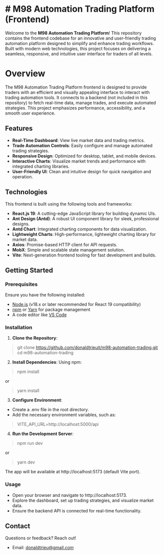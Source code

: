 # # M98 Automation Trading Platform (Frontend)

Welcome to the **M98 Automation Trading Platform**! This repository contains the frontend codebase for an innovative and user-friendly trading automation platform designed to simplify and enhance trading workflows. Built with modern web technologies, this project focuses on delivering a seamless, responsive, and intuitive user interface for traders of all levels.

# Overview

The M98 Automation Trading Platform frontend is designed to provide traders with an efficient and visually appealing interface to interact with trading automation tools. It connects to a backend (not included in this repository) to fetch real-time data, manage trades, and execute automated strategies. This project emphasizes performance, accessibility, and a smooth user experience.

## Features

-   **Real-Time Dashboard**: View live market data and trading metrics.
-   **Trade Automation Controls**: Easily configure and manage automated trading strategies.
-   **Responsive Design**: Optimized for desktop, tablet, and mobile devices.
-   **Interactive Charts**: Visualize market trends and performance with integrated charting libraries.
-   **User-Friendly UI**: Clean and intuitive design for quick navigation and operation.

## Technologies

This frontend is built using the following tools and frameworks:
-   **React.js 19**: A cutting-edge JavaScript library for building dynamic UIs.
-   **Ant Design (Antd)**: A robust UI component library for sleek, professional designs.
-   **Antd Chart**: Integrated charting components for data visualization.
-   **Lightweight Charts**: High-performance, lightweight charting library for market data.
-   **Axios**: Promise-based HTTP client for API requests.
-   **MobX**: Simple and scalable state management solution.
-   **Vite**: Next-generation frontend tooling for fast development and builds.

## Getting Started

### Prerequisites

Ensure you have the following installed:

-   [Node.js](https://nodejs.org/) (v18.x or later recommended for React 19 compatibility)
-   [npm](https://www.npmjs.com/) or [Yarn](https://yarnpkg.com/) for package management
-   A code editor like [VS Code](https://code.visualstudio.com/)

### Installation
1. **Clone the Repository**:
> git clone https://github.com/donaldtrieuit/m98-automation-trading.git  
> cd m98-automation-trading
2. **Install Dependencies**: Using npm:
> npm install
    
or

> yarn install
3. **Configure Environment**:
- Create a .env file in the root directory.  
- Add the necessary environment variables, such as:

> VITE_API_URL=http://localhost:5000/api

4. **Run the Development Server**:

> npm run dev

or

> yarn dev
    
The app will be available at http://localhost:5173 (default Vite port).

### Usage
-   Open your browser and navigate to http://localhost:5173.
-   Explore the dashboard, set up trading strategies, and visualize market data.
-   Ensure the backend API is connected for real-time functionality.

## Contact
Questions or feedback? Reach out!
-   Email: [donaldtrieu@gmail.com](mailto:donaldtrieu@gmail.com)